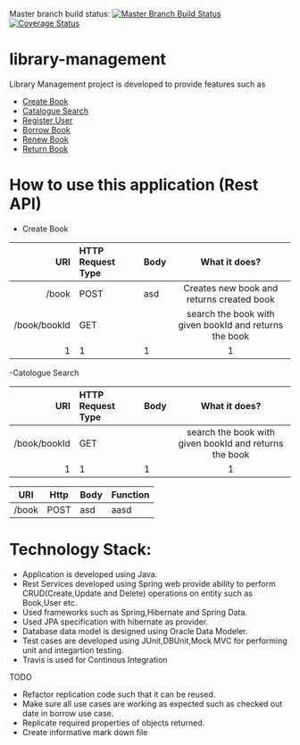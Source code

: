Master branch build status: [![Master Branch Build Status](https://travis-ci.org/harithan81/library-management.svg?branch=master)](https://travis-ci.org/harithan81/library-management)
[![Coverage Status](https://coveralls.io/repos/harithan81/library-management/badge.svg)](https://coveralls.io/r/harithan81/library-management)
# library-management

Library Management project is developed to provide features such as
- [Create Book](https://github.com/harithan81/library-management/blob/master/Docs/CreateBook.docx)
- [Catalogue Search](https://github.com/harithan81/library-management/blob/master/Docs/CatalogueSearch.docx)
- [Register User](https://github.com/harithan81/library-management/blob/master/Docs/RegisterUser.docx)
- [Borrow Book](https://github.com/harithan81/library-management/blob/master/Docs/Borrow.docx)
- [Renew Book](https://github.com/harithan81/library-management/blob/master/Docs/Renew.docx)
- [Return Book](https://github.com/harithan81/library-management/blob/master/Docs/ReturnBook.docx)

# How to use this application (Rest API)
- Create Book

| URI | HTTP Request Type | Body | What it does? |
|------:|:-----|---------|:------:|
|   /book  |  POST  |    asd   |    Creates new book and returns created book   |
|  /book/bookId  |  GET |    |   search the book with given bookId and returns the book |
|    1  |    1 |     1   |     1  |

-Catologue Search

| URI | HTTP Request Type | Body | What it does? |
|------:|:-----|---------|:------:|
|  /book/bookId  |  GET |    |   search the book with given bookId and returns the book |
|    1  |    1 |     1   |     1  |


|URI|Http|Body|Function|
|--|--|--|--|
|/book |POST|asd|aasd|

# Technology Stack: 


- Application is developed using Java.
- Rest Services developed using Spring web provide ability to perform CRUD(Create,Update and Delete) operations on       entity such as Book,User etc.
- Used frameworks such as Spring,Hibernate and Spring Data.
- Used JPA specification with hibernate as provider.
- Database data model is designed using Oracle Data Modeler.
- Test cases are developed using JUnit,DBUnit,Mock MVC for performing unit and integartion testing.
- Travis is used for Continous Integration


TODO

- Refactor replication code such that it can be reused.
- Make sure all use cases are working as expected such as checked out date in borrow use case.
- Replicate required properties of objects returned.
- Create informative mark down file
